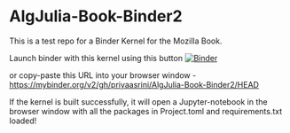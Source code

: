 # AlgJulia-Book-Binder2

This is a test repo for a Binder Kernel for the Mozilla Book. 

Launch binder with this kernel using this button [![Binder](https://mybinder.org/badge_logo.svg)](https://mybinder.org/v2/gh/priyaasrini/AlgJulia-Book-Binder2/HEAD)

or copy-paste this URL into your browser window - https://mybinder.org/v2/gh/priyaasrini/AlgJulia-Book-Binder2/HEAD 

If the kernel is built successfully, it will open a Jupyter-notebook in the browser window with all the packages in Project.toml and requirements.txt loaded!
